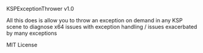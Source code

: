 KSPExceptionThrower v1.0

All this does is allow you to throw an exception on demand in any KSP scene to diagnose x64 issues with exception handling / issues exacerbated by many exceptions

MIT License